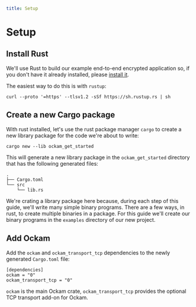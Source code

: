```yaml
title: Setup
```

# Setup

## Install Rust

We'll use Rust to build our example end-to-end encrypted application so, if
you don't have it already installed, please
[install it](https://www.rust-lang.org/tools/install).

The easiest way to do this is with `rustup`:

```
curl --proto '=https' --tlsv1.2 -sSf https://sh.rustup.rs | sh
```

## Create a new Cargo package

With rust installed, let's use the rust package manager `cargo` to create a new
library package for the code we're about to write:

```
cargo new --lib ockam_get_started
```

This will generate a new library package in the `ockam_get_started` directory
that has the following generated files:

```
.
├── Cargo.toml
└── src
    └── lib.rs
```

We're crating a library package here because, during each step of this guide,
we'll write many simple binary programs. There are a few ways, in rust, to
create multiple binaries in a package. For this guide we'll create our binary
programs in the `examples` directory of our new project.

## Add Ockam

Add the `ockam` and `ockam_transport_tcp` dependencies to the newly generated
`Cargo.toml` file:

```
[dependencies]
ockam = "0"
ockam_transport_tcp = "0"
```

`ockam` is the main Ockam crate, `ockam_transport_tcp` provides the optional
TCP transport add-on for Ockam.

<div style="display: none; visibility: hidden;">
<hr><b>Next:</b> <a href="../01-node">01. Create an Ockam node</a>
</div>
